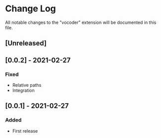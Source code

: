 # Change Log

All notable changes to the "vocoder" extension will be documented in this file.

## [Unreleased]

## [0.0.2] - 2021-02-27
### Fixed
- Relative paths
- Integration
## [0.0.1] - 2021-02-27
### Added
- First release